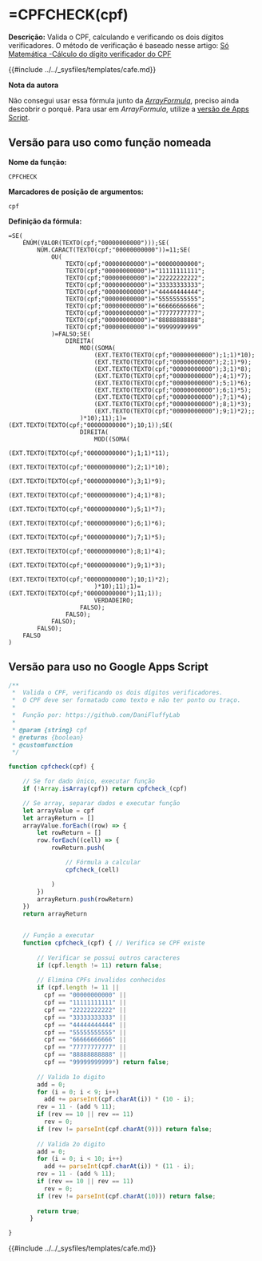 # =CPFCHECK(cpf)

**Descrição:** Valida o CPF, calculando e verificando os dois dígitos verificadores. O método de verificação é baseado nesse artigo: [Só Matemática -Cálculo do dígito verificador do CPF](https://www.somatematica.com.br/faq/cpf.php)

{{#include ../../_sysfiles/templates/cafe.md}}

<div class="note"><b>Nota da autora</b>

Não consegui usar essa fórmula junto da _[ArrayFormula](https://support.google.com/docs/answer/3093275?hl=pt-BR)_, preciso ainda descobrir o porquê.
Para usar em _ArrayFormula_, utilize a [versão de Apps Script](#versão-para-uso-no-google-apps-script). 
</div>

## Versão para uso como função nomeada

**Nome da função:**
```
CPFCHECK
```
**Marcadores de posição de argumentos:**
```
cpf
```

**Definição da fórmula:**
```
=SE(
    ÉNÚM(VALOR(TEXTO(cpf;"00000000000")));SE(
        NÚM.CARACT(TEXTO(cpf;"00000000000"))=11;SE(
            OU(
                TEXTO(cpf;"00000000000")="00000000000";
                TEXTO(cpf;"00000000000")="11111111111";
                TEXTO(cpf;"00000000000")="22222222222";
                TEXTO(cpf;"00000000000")="33333333333";
                TEXTO(cpf;"00000000000")="44444444444";
                TEXTO(cpf;"00000000000")="55555555555";
                TEXTO(cpf;"00000000000")="66666666666";
                TEXTO(cpf;"00000000000")="77777777777";
                TEXTO(cpf;"00000000000")="88888888888";
                TEXTO(cpf;"00000000000")="99999999999"
            )=FALSO;SE(
                DIREITA(
                    MOD((SOMA(
                        (EXT.TEXTO(TEXTO(cpf;"00000000000");1;1)*10);
                        (EXT.TEXTO(TEXTO(cpf;"00000000000");2;1)*9);
                        (EXT.TEXTO(TEXTO(cpf;"00000000000");3;1)*8);
                        (EXT.TEXTO(TEXTO(cpf;"00000000000");4;1)*7);
                        (EXT.TEXTO(TEXTO(cpf;"00000000000");5;1)*6);
                        (EXT.TEXTO(TEXTO(cpf;"00000000000");6;1)*5);
                        (EXT.TEXTO(TEXTO(cpf;"00000000000");7;1)*4);
                        (EXT.TEXTO(TEXTO(cpf;"00000000000");8;1)*3);
                        (EXT.TEXTO(TEXTO(cpf;"00000000000");9;1)*2);;
                    )*10);11);1)=(EXT.TEXTO(TEXTO(cpf;"00000000000");10;1));SE(
                    DIREITA(
                        MOD((SOMA(
                            (EXT.TEXTO(TEXTO(cpf;"00000000000");1;1)*11);
                            (EXT.TEXTO(TEXTO(cpf;"00000000000");2;1)*10);
                            (EXT.TEXTO(TEXTO(cpf;"00000000000");3;1)*9);
                            (EXT.TEXTO(TEXTO(cpf;"00000000000");4;1)*8);
                            (EXT.TEXTO(TEXTO(cpf;"00000000000");5;1)*7);
                            (EXT.TEXTO(TEXTO(cpf;"00000000000");6;1)*6);
                            (EXT.TEXTO(TEXTO(cpf;"00000000000");7;1)*5);
                            (EXT.TEXTO(TEXTO(cpf;"00000000000");8;1)*4);
                            (EXT.TEXTO(TEXTO(cpf;"00000000000");9;1)*3);
                            (EXT.TEXTO(TEXTO(cpf;"00000000000");10;1)*2);
                        )*10);11);1)=(EXT.TEXTO(TEXTO(cpf;"00000000000");11;1));
                        VERDADEIRO;
                    FALSO);
                FALSO);
            FALSO);
        FALSO);
    FALSO
)
```

## Versão para uso no Google Apps Script

```javascript
/**
 *  Valida o CPF, verificando os dois dígitos verificadores.
 *  O CPF deve ser formatado como texto e não ter ponto ou traço.
 *  
 *  Função por: https://github.com/DaniFluffyLab
 *
 * @param {string} cpf
 * @returns {boolean}
 * @customfunction
 */

function cpfcheck(cpf) {

    // Se for dado único, executar função
    if (!Array.isArray(cpf)) return cpfcheck_(cpf)

    // Se array, separar dados e executar função 
    let arrayValue = cpf
    let arrayReturn = []
    arrayValue.forEach((row) => {
        let rowReturn = []
        row.forEach((cell) => {
            rowReturn.push(

                // Fórmula a calcular
                cpfcheck_(cell)

            )
        })
        arrayReturn.push(rowReturn)
    })
    return arrayReturn


    // Função a executar
    function cpfcheck_(cpf) { // Verifica se CPF existe
      
        // Verificar se possui outros caracteres
        if (cpf.length != 11) return false;
      
        // Elimina CPFs invalidos conhecidos	
        if (cpf.length != 11 ||
          cpf == "00000000000" ||
          cpf == "11111111111" ||
          cpf == "22222222222" ||
          cpf == "33333333333" ||
          cpf == "44444444444" ||
          cpf == "55555555555" ||
          cpf == "66666666666" ||
          cpf == "77777777777" ||
          cpf == "88888888888" ||
          cpf == "99999999999") return false;
      
        // Valida 1o digito	
        add = 0;
        for (i = 0; i < 9; i++)
          add += parseInt(cpf.charAt(i)) * (10 - i);
        rev = 11 - (add % 11);
        if (rev == 10 || rev == 11)
          rev = 0;
        if (rev != parseInt(cpf.charAt(9))) return false;
      
        // Valida 2o digito	
        add = 0;
        for (i = 0; i < 10; i++)
          add += parseInt(cpf.charAt(i)) * (11 - i);
        rev = 11 - (add % 11);
        if (rev == 10 || rev == 11)
          rev = 0;
        if (rev != parseInt(cpf.charAt(10))) return false;
      
        return true;
      }

}
```


{{#include ../../_sysfiles/templates/cafe.md}}
